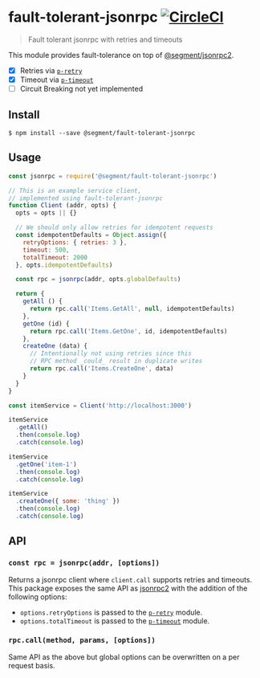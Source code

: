 # fault-tolerant-jsonrpc [![CircleCI](https://circleci.com/gh/segmentio/fault-tolerant-jsonrpc.svg?style=svg&circle-token=9924e7270d858226e8489267037e8d363c6af5ff)](https://circleci.com/gh/segmentio/fault-tolerant-jsonrpc)

> Fault tolerant jsonrpc with retries and timeouts

This module provides fault-tolerance on top of [@segment/jsonrpc2](github.com/segmentio/jsonrpc2.js).

- [x] Retries via [`p-retry`](https://github.com/sindresorhus/p-retry)
- [x] Timeout via [`p-timeout`](https://github.com/sindresorhus/p-timeout)
- [ ] Circuit Breaking not yet implemented

## Install

```
$ npm install --save @segment/fault-tolerant-jsonrpc
```

## Usage

```js
const jsonrpc = require('@segment/fault-tolerant-jsonrpc')

// This is an example service client,
// implemented using fault-tolerant-jsonrpc
function Client (addr, opts) {
  opts = opts || {}

  // We should only allow retries for idempotent requests
  const idempotentDefaults = Object.assign({
    retryOptions: { retries: 3 },
    timeout: 500,
    totalTimeout: 2000
  }, opts.idempotentDefaults)

  const rpc = jsonrpc(addr, opts.globalDefaults)

  return {
    getAll () {
      return rpc.call('Items.GetAll', null, idempotentDefaults)
    },
    getOne (id) {
      return rpc.call('Items.GetOne', id, idempotentDefaults)
    },
    createOne (data) {
      // Intentionally not using retries since this
      // RPC method _could_ result in duplicate writes
      return rpc.call('Items.CreateOne', data)
    }
  }
}
```

``` js
const itemService = Client('http://localhost:3000')

itemService
  .getAll()
  .then(console.log)
  .catch(console.log)

itemService
  .getOne('item-1')
  .then(console.log)
  .catch(console.log)

itemService
  .createOne({ some: 'thing' })
  .then(console.log)
  .catch(console.log)
```

## API

### `const rpc = jsonrpc(addr, [options])`

Returns a jsonrpc client where `client.call` supports retries and timeouts. This
package exposes the same API as [jsonrpc2](https://github.com/segmentio/jsonrpc2.js)
with the addition of the following options:

- `options.retryOptions` is passed to the [`p-retry`](https://github.com/sindresorhus/p-retry#options) module.
- `options.totalTimeout` is passed to the [`p-timeout`](https://github.com/sindresorhus/p-timeout) module.

### `rpc.call(method, params, [options])`

Same API as the above but global options can be overwritten on a per request basis.

